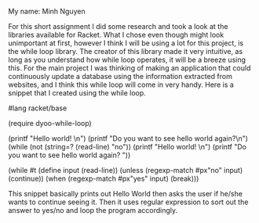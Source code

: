 My name: Minh Nguyen

For this short assignment I did some research and took a look at the libraries available for Racket. What I chose even though might look unimportant at first,
however I think I will be using a lot for this project, is the while loop library. The creator of this library made it very intuitive, as long as you understand how while
loop operates, it will be a breeze using this. For the main project I was thinking of making an application that could continuously update a database using the information
extracted from websites, and I think this while loop will come in very handy. Here is a snippet that I created using the while loop.

#lang racket/base


 (require dyoo-while-loop)
 
(printf "Hello world! \n")
(printf "Do you want to see hello world again?\n")
(while (not (string=? (read-line) "no"))
  (printf "Hello world! \n")
  (printf "Do you want to see hello world again?  "))

(while #t
   (define input (read-line))
   (unless (regexp-match #px"no" input)
     (continue))
   (when (regexp-match #px"yes" input)
     (break)))

	 
This snippet basically prints out Hello World then asks the user if he/she wants to continue seeing it. Then it uses regular expression to sort out the answer to yes/no
and loop the program accordingly.